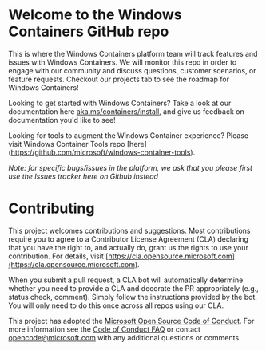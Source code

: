# Welcome to the Windows Containers GitHub repo

This is where the Windows Containers platform team will track features and issues with Windows Containers. We will monitor this repo in order to engage with our community and discuss questions, customer scenarios, or feature requests. Checkout our projects tab to see the roadmap for Windows Containers!

Looking to get started with Windows Containers? Take a look at our documentation here [aka.ms/containers/install](https://aka.ms/containers/install), and give us feedback on documentation you'd like to see!

Looking for tools to augment the Windows Container experience? Please visit Windows Container Tools repo [here] (https://github.com/microsoft/windows-container-tools).

*Note: for specific bugs/issues in the platform, we ask that you please first use the Issues tracker here on Github instead*

# Contributing

This project welcomes contributions and suggestions.  Most contributions require you to agree to a
Contributor License Agreement (CLA) declaring that you have the right to, and actually do, grant us
the rights to use your contribution. For details, visit [https://cla.opensource.microsoft.com](https://cla.opensource.microsoft.com).

When you submit a pull request, a CLA bot will automatically determine whether you need to provide
a CLA and decorate the PR appropriately (e.g., status check, comment). Simply follow the instructions
provided by the bot. You will only need to do this once across all repos using our CLA.

This project has adopted the [Microsoft Open Source Code of Conduct](https://opensource.microsoft.com/codeofconduct/).
For more information see the [Code of Conduct FAQ](https://opensource.microsoft.com/codeofconduct/faq/) or
contact [opencode@microsoft.com](mailto:opencode@microsoft.com) with any additional questions or comments.
